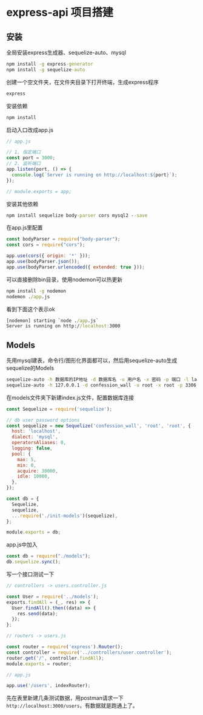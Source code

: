 # express-api 项目搭建

## 安装

全局安装express生成器、sequelize-auto、mysql
```cmd
npm install -g express-generator
npm install -g sequelize-auto
```

创建一个空文件夹，在文件夹目录下打开终端，生成express程序
```cmd
express
```

安装依赖
```cmd
npm install
```

启动入口改成app.js
```js
// app.js

// 1. 指定端口
const port = 3000;
// 2. 监听端口
app.listen(port, () => {
  console.log(`Server is running on http://localhost:${port}`);
});

// module.exports = app;
```

安装其他依赖
```cmd
npm install sequelize body-parser cors mysql2 --save
```

在app.js里配置
```js
const bodyParser = require("body-parser");
const cors = require("cors");

app.use(cors({ origin: '*' }));
app.use(bodyParser.json());
app.use(bodyParser.urlencoded({ extended: true }));
```

可以直接删除bin目录，使用nodemon可以热更新
```cmd
npm install -g nodemon
nodemon ./app.js
```

看到下面这个表示ok
```cmd
[nodemon] starting `node ./app.js`
Server is running on http://localhost:3000
```

## Models

先用mysql建表，命令行/图形化界面都可以，然后用sequelize-auto生成sequelize的Models
```cmd
sequelize-auto -h 数据库的IP地址 -d 数据库名 -u 用户名 -x 密码 -p 端口 -l lang
sequelize-auto -h 127.0.0.1 -d confession_wall -u root -x root -p 3306 -l es6
```

在models文件夹下新建index.js文件，配置数据库连接
```js
const Sequelize = require('sequelize');

// db user password options
const sequelize = new Sequelize('confession_wall', 'root', 'root', {
  host: 'localhost',
  dialect: 'mysql',
  operatorsAliases: 0,
  logging: false,
  pool: {
    max: 5,
    min: 0,
    acquire: 30000,
    idle: 10000,
  },
});

const db = {
  Sequelize,
  sequelize,
  ...require('./init-models')(sequelize),
};

module.exports = db;
```

app.js中加入
```js
const db = require("./models");
db.sequelize.sync();
```

写一个接口测试一下
```js
// controllers -> users.controller.js

const User = require('../models');
exports.findAll = (_, res) => {
  User.findAll().then((data) => {
    res.send(data);
  });
};

// routers -> users.js

const router = require('express').Router();
const controller = require('../controllers/user.controller');
router.get('/', controller.findAll);
module.exports = router;

// app.js

app.use('/users', indexRouter);
```

先在表里新建几条测试数据，用postman请求一下`http://localhost:3000/users`，有数据就是跑通上了。
